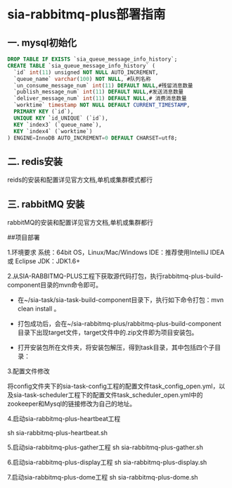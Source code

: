 # sia-rabbitmq-plus部署指南

## 一. mysql初始化
```sql
DROP TABLE IF EXISTS `sia_queue_message_info_history`;
CREATE TABLE `sia_queue_message_info_history` (
  `id` int(11) unsigned NOT NULL AUTO_INCREMENT,
  `queue_name` varchar(100) NOT NULL, #队列名称
  `un_consume_message_num` int(11) DEFAULT NULL,#残留消息数量
  `publish_message_num` int(11) DEFAULT NULL,#发送消息数量
  `deliver_message_num` int(11) DEFAULT NULL,# 消费消息数量
  `worktime` timestamp NOT NULL DEFAULT CURRENT_TIMESTAMP,
  PRIMARY KEY (`id`),
  UNIQUE KEY `id_UNIQUE` (`id`),
  KEY `index3` (`queue_name`),
  KEY `index4` (`worktime`)
) ENGINE=InnoDB AUTO_INCREMENT=0 DEFAULT CHARSET=utf8;

```
## 二. redis安装
reids的安装和配置详见官方文档,单机或集群模式都行

## 三. rabbitMQ 安装
rabbitMQ的安装和配置详见官方文档,单机或集群都行

##项目部署

1.环境要求 
系统：64bit OS，Linux/Mac/Windows 
IDE：推荐使用IntelliJ IDEA 或 Eclipse 
JDK：JDK1.6+

2.从SIA-RABBITMQ-PLUS工程下获取源代码打包，执行rabbitmq-plus-build-component目录的mvn命令即可。

* 在~/sia-task/sia-task-build-component目录下，执行如下命令打包：mvn clean install 。

* 打包成功后，会在~/sia-rabbitmq-plus/rabbitmq-plus-build-component 目录下出现target文件，target文件中的.zip文件即为项目安装包。

* 打开安装包所在文件夹，将安装包解压，得到task目录，其中包括四个子目录：


3.配置文件修改

将config文件夹下的sia-task-config工程的配置文件task_config_open.yml，以及sia-task-scheduler工程下的配置文件task_scheduler_open.yml中的zookeeper和Mysql的链接修改为自己的地址。

4.启动sia-rabbitmq-plus-heartbeat工程

sh sia-rabbitmq-plus-heartbeat.sh

5.启动sia-rabbitmq-plus-gather工程
sh sia-rabbitmq-plus-gather.sh

6.启动sia-rabbitmq-plus-display工程
sh sia-rabbitmq-plus-display.sh

7.启动sia-rabbitmq-plus-dome工程
sh sia-rabbitmq-plus-dome.sh

